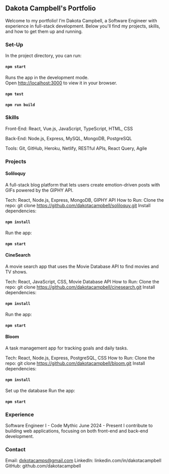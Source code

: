 ## Dakota Campbell's Portfolio
Welcome to my portfolio! I’m Dakota Campbell, a Software Engineer with experience in full-stack development. Below you'll find my projects, skills, and how to get them up and running.

### Set-Up

In the project directory, you can run:

#### `npm start`

Runs the app in the development mode.\
Open [http://localhost:3000](http://localhost:3000) to view it in your browser.

#### `npm test`

#### `npm run build`

### Skills
Front-End: React, Vue.js, JavaScript, TypeScript, HTML, CSS

Back-End: Node.js, Express, MySQL, MongoDB, PostgreSQL

Tools: Git, GitHub, Heroku, Netlify, RESTful APIs, React Query, Agile

### Projects

#### Soliloquy
A full-stack blog platform that lets users create emotion-driven posts with GIFs powered by the GIPHY API.

Tech: React, Node.js, Express, MongoDB, GIPHY API
How to Run:
Clone the repo: git clone https://github.com/dakotacampbell/soliloquy.git
Install dependencies: 
#### `npm install`
Run the app: 
#### `npm start`

#### CineSearch
A movie search app that uses the Movie Database API to find movies and TV shows.

Tech: React, JavaScript, CSS, Movie Database API
How to Run:
Clone the repo: git clone https://github.com/dakotacampbell/cinesearch.git
Install dependencies: 
#### `npm install`
Run the app: 
#### `npm start`

#### Bloom
A task management app for tracking goals and daily tasks.

Tech: React, Node.js, Express, PostgreSQL, CSS
How to Run:
Clone the repo: git clone https://github.com/dakotacampbell/bloom.git
Install dependencies: 
#### `npm install`
Set up the database
Run the app: 
#### `npm start`

### Experience
Software Engineer I - Code Mythic
June 2024 - Present
I contribute to building web applications, focusing on both front-end and back-end development.

### Contact
Email: dxkotacamps@gmail.com
LinkedIn: linkedin.com/in/dakotacampbell
GitHub: github.com/dakotacampbell
